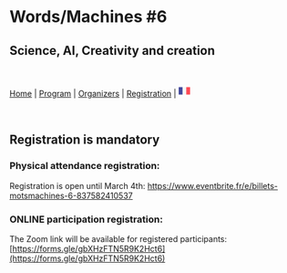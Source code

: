 # Words/Machines #6
## Science, AI, Creativity and creation
<br>


[Home](index) | [Program](program) | [Organizers](orga) | [Registration](registration) | [<img src="FR.png" width="20">](../fr/orga)

<br>


## Registration is mandatory

### Physical attendance registration: 

Registration is open until March 4th: https://www.eventbrite.fr/e/billets-motsmachines-6-837582410537

### ONLINE participation registration:

The Zoom link will be available for registered participants: [https://forms.gle/gbXHzFTN5R9K2Hct6](https://forms.gle/gbXHzFTN5R9K2Hct6)
